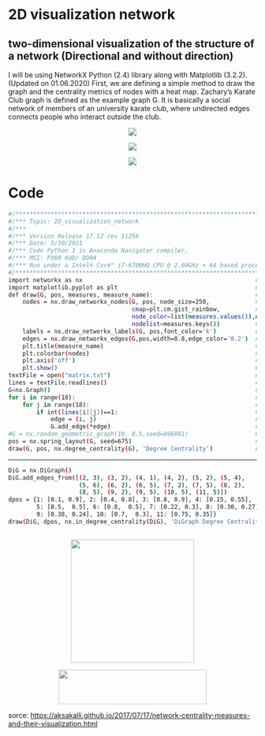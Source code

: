 # 2D visualization network
## two-dimensional visualization of the structure of a network (Directional and without direction)


I will be using NetworkX Python (2.4) library along with Matplotlib (3.2.2). (Updated on 01.06.2020)
First, we are defining a simple method to draw the graph and the centrality metrics of nodes with a heat map.
Zachary’s Karate Club graph is defined as the example graph G. It is basically a social network of members of an university karate club, where undirected edges connects people who interact outside the club.



<p align="center">
 <img src="https://github.com/aliseif321/2D_visualization_network/blob/main/2D_Network/Picture/matrix.png?raw=true" >
 </p>
 
 
 <p align="center">
 <img src="https://github.com/aliseif321/2D_visualization_network/blob/main/2D_Network/Picture/rand.png?raw=true" >
 </p>
 
 
 
 <p align="center">
 <img src="https://github.com/aliseif321/2D_visualization_network/blob/main/2D_Network/Picture/dir.png?raw=true" >
 </p>
 
# Code


```sh
#/************************************************************************************************/
#/*** Topic: 2D_visualization_network                                                          ***/
#/***                                                                         Ali-Seif         ***/
#/*** Version Release 17.12 rev 11256                                                          ***/
#/*** Date: 5/30/2021                                                                          ***/
#/*** Code Python 3 in Anaconda Navigator compiler,                                            ***/
#/*** MSI: PX60 6QD/ DDR4                                                                      ***/
#/*** Run under a Intel® Core™ i7-6700HQ CPU @ 2.60GHz × 64 based processor with 16 GB RAM     ***/
#/************************************************************************************************/
import networkx as nx                                                 #import networkx library
import matplotlib.pyplot as plt                                       #import matplotlib library
def draw(G, pos, measures, measure_name):                             #define function for draw network 2d
    nodes = nx.draw_networkx_nodes(G, pos, node_size=250,             #calculate node for draw
                                   cmap=plt.cm.gist_rainbow,          #
                                   node_color=list(measures.values()),#
                                   nodelist=measures.keys())          #
    labels = nx.draw_networkx_labels(G, pos,font_color='k')           #labels for nodes
    edges = nx.draw_networkx_edges(G,pos,width=0.8,edge_color='0.2')  #edges between each 2 nodes
    plt.title(measure_name)                                           #title measure_name='Degree Centrality'
    plt.colorbar(nodes)                                               #color bar
    plt.axis('off')                                                   #do not show axis and mesh
    plt.show()                                                        #show figure
textFile = open("matrix.txt")                                         #read matrix
lines = textFile.readlines()                                          #put matrix in arrey 2d
G=nx.Graph()                                                          #define G for node and connections
for i in range(18):                                                   #for loop for each column
    for j in range(18):                                               #for loop for each row
        if int(lines[i][j])==1:                                       #if connection was exist
            edge = (i, j)                                             #create edge
            G.add_edge(*edge)                                         #add edge in G
#G = nx.random_geometric_graph(10, 0.5,seed=896801)                   #create rand network(num of node,Possibility,seed rand)
pos = nx.spring_layout(G, seed=675)                                   #position of network
draw(G, pos, nx.degree_centrality(G), 'Degree Centrality')            #call draw function
```


______________________________________________

```sh
DiG = nx.DiGraph()
DiG.add_edges_from([(2, 3), (3, 2), (4, 1), (4, 2), (5, 2), (5, 4),
                    (5, 6), (6, 2), (6, 5), (7, 2), (7, 5), (8, 2),
                    (8, 5), (9, 2), (9, 5), (10, 5), (11, 5)])
dpos = {1: [0.1, 0.9], 2: [0.4, 0.8], 3: [0.8, 0.9], 4: [0.15, 0.55],
        5: [0.5,  0.5], 6: [0.8,  0.5], 7: [0.22, 0.3], 8: [0.30, 0.27],
        9: [0.38, 0.24], 10: [0.7,  0.3], 11: [0.75, 0.35]}
draw(DiG, dpos, nx.in_degree_centrality(DiG), 'DiGraph Degree Centrality')



```




<p align="center">
 <img src="https://matplotlib.org/_static/logo2_compressed.svg" width="250" height="250" >
 </p>
 

<p align="center">
 <img src="https://networkx.org/_static/networkx_logo.svg" width="300" height="70">
 </p>
 

sorce: https://aksakalli.github.io/2017/07/17/network-centrality-measures-and-their-visualization.html
